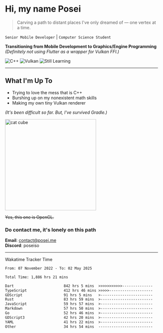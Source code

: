 # Hi, my name Posei

> Carving a path to distant places I've only dreamed of — one vertex at a time.

`Senior Mobile Developer` | `Computer Science Student`  

**Transitioning from Mobile Development to Graphics/Engine Programming**  
_(Definitely not using Flutter as a wrapper for Vulkan FFI.)_

![C++](https://img.shields.io/badge/C++-00599C?style=flat&logo=c%2B%2B&logoColor=white)
![Vulkan](https://img.shields.io/badge/Vulkan-AC162C?style=flat&logo=vulkan&logoColor=white)
![Still Learning](https://img.shields.io/badge/Still%20Learning-FFCC00?style=flat&logoColor=white)

---

## What I'm Up To
- Trying to love the mess that is C++
- Burshing up on my nonexistent math skills
- Making my own tiny Vulkan renderer

_(It's been difficult so far. But, I've survived Gradle.)_

  <img src="https://github.com/user-attachments/assets/54c92bc8-af3e-4bf1-b442-e889f1c01633" width="300" alt="cat cube" />

~~Yes, this one is OpenGL.~~  

### Do contact me, it's lonely on this path 

**Email**: [contact@posei.me](mailto:contact@posei.me)  
**Discord**: poseiso

---

Wakatime Tracker Time

<!--START_SECTION:waka-->

```txt
From: 07 November 2022 - To: 02 May 2025

Total Time: 1,886 hrs 21 mins

Dart                       842 hrs 5 mins  >>>>>>>>>>>--------------   44.65 %
TypeScript                 412 hrs 46 mins >>>>>--------------------   21.88 %
GDScript                   91 hrs 5 mins   >------------------------   04.83 %
Rust                       83 hrs 59 mins  >------------------------   04.45 %
JavaScript                 59 hrs 57 mins  >------------------------   03.18 %
Markdown                   57 hrs 50 mins  >------------------------   03.07 %
Go                         52 hrs 46 mins  >------------------------   02.80 %
GDScript3                  42 hrs 20 mins  >------------------------   02.24 %
YAML                       41 hrs 22 mins  >------------------------   02.19 %
Other                      34 hrs 54 mins  -------------------------   01.85 %
```

<!--END_SECTION:waka-->
